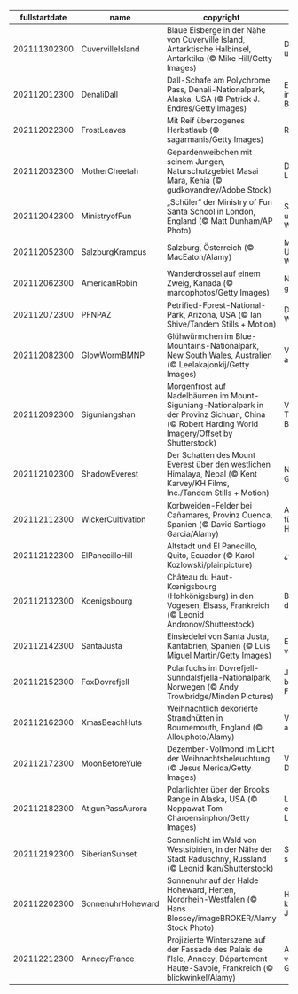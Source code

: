 |fullstartdate|name|copyright|title|image|
|--|--|--|--|--|
202111302300|CuvervilleIsland|Blaue Eisberge in der Nähe von Cuverville Island, Antarktische Halbinsel, Antarktika (© Mike Hill/Getty Images)|Der Kontinent, der uns allen gehört|![](/de-DE/2021/12/202111302300CuvervilleIsland.jpg)|
202112012300|DenaliDall|Dall-Schafe am Polychrome Pass, Denali-Nationalpark, Alaska, USA (© Patrick J. Endres/Getty Images)|Ein großer Jahrestag im größten US-Bundesstaat|![](/de-DE/2021/12/202112012300DenaliDall.jpg)|
202112022300|FrostLeaves|Mit Reif überzogenes Herbstlaub (© sagarmanis/Getty Images)|Reif für den Winter?|![](/de-DE/2021/12/202112022300FrostLeaves.jpg)|
202112032300|MotherCheetah|Gepardenweibchen mit seinem Jungen, Naturschutzgebiet Masai Mara, Kenia (© gudkovandrey/Adobe Stock)|Das schnellste Landtier der Welt|![](/de-DE/2021/12/202112032300MotherCheetah.jpg)|
202112042300|MinistryofFun|„Schüler“ der Ministry of Fun Santa School in London, England (© Matt Dunham/AP Photo)|Schule für Nikoläuse und Weihnachtsmänner|![](/de-DE/2021/12/202112042300MinistryofFun.jpg)|
202112052300|SalzburgKrampus|Salzburg, Österreich (© MacEaton/Alamy)|Mozartstadt und UNESCO-Weltkulturerbe|![](/de-DE/2021/12/202112052300SalzburgKrampus.jpg)|
202112062300|AmericanRobin|Wanderdrossel auf einem Zweig, Kanada (© marcophotos/Getty Images)|Nordamerikas größte Drosselart|![](/de-DE/2021/12/202112062300AmericanRobin.jpg)|
202112072300|PFNPAZ|Petrified-Forest-National-Park, Arizona, USA (© Ian Shive/Tandem Stills + Motion)|Der „Versteinerte Wald“|![](/de-DE/2021/12/202112072300PFNPAZ.jpg)|
202112082300|GlowWormBMNP|Glühwürmchen im Blue-Mountains-Nationalpark, New South Wales, Australien (© Leelakajonkij/Getty Images)|Vorhang auf, Spot an!|![](/de-DE/2021/12/202112082300GlowWormBMNP.jpg)|
202112092300|Siguniangshan|Morgenfrost auf Nadelbäumen im Mount-Siguniang-Nationalpark in der Provinz Sichuan, China (© Robert Harding World Imagery/Offset by Shutterstock)|Vier Schwestern, Tausende von Bäumen|![](/de-DE/2021/12/202112092300Siguniangshan.jpg)|
202112102300|ShadowEverest|Der Schatten des Mount Everest über den westlichen Himalaya, Nepal (© Kent Karvey/KH Films, Inc./Tandem Stills + Motion)|Nachhaltige Gipfelerlebnisse|![](/de-DE/2021/12/202112102300ShadowEverest.jpg)|
202112112300|WickerCultivation|Korbweiden-Felder bei Cañamares, Provinz Cuenca, Spanien (© David Santiago Garcia/Alamy)|Ausgangsmaterial für eine alte Handwerkskunst|![](/de-DE/2021/12/202112112300WickerCultivation.jpg)|
202112122300|ElPanecilloHill|Altstadt und El Panecillo, Quito, Ecuador (© Karol Kozlowski/plainpicture)|¿Qué pasa, Quito?|![](/de-DE/2021/12/202112122300ElPanecilloHill.jpg)|
202112132300|Koenigsbourg|Château du Haut-Kœnigsbourg (Hohkönigsburg) in den Vogesen, Elsass, Frankreich (© Leonid Andronov/Shutterstock)|Besuchermagnet in den Vogesen|![](/de-DE/2021/12/202112132300Koenigsbourg.jpg)|
202112142300|SantaJusta|Einsiedelei von Santa Justa, Kantabrien, Spanien (© Luis Miguel Martin/Getty Images)|Einsiedelei am Golf von Biskaya|![](/de-DE/2021/12/202112142300SantaJusta.jpg)|
202112152300|FoxDovrefjell|Polarfuchs im Dovrefjell-Sunndalsfjella-Nationalpark, Norwegen (© Andy Trowbridge/Minden Pictures)|Jahreszeitenwechsel bedeutet Fellwechsel|![](/de-DE/2021/12/202112152300FoxDovrefjell.jpg)|
202112162300|XmasBeachHuts|Weihnachtlich dekorierte Strandhütten in Bournemouth, England (© Allouphoto/Alamy)|Vorweihnachtszeit am Strand|![](/de-DE/2021/12/202112162300XmasBeachHuts.jpg)|
202112172300|MoonBeforeYule|Dezember-Vollmond im Licht der Weihnachtsbeleuchtung (© Jesus Merida/Getty Images)|Vollmond im Dezember|![](/de-DE/2021/12/202112172300MoonBeforeYule.jpg)|
202112182300|AtigunPassAurora|Polarlichter über der Brooks Range in Alaska, USA (© Noppawat Tom Charoensinphon/Getty Images)|Lichtspiele auf einer einsamen Landstraße|![](/de-DE/2021/12/202112182300AtigunPassAurora.jpg)|
202112192300|SiberianSunset|Sonnenlicht im Wald von Westsibirien, in der Nähe der Stadt Raduschny, Russland (© Leonid Ikan/Shutterstock)|Sonnenstrahlen auf sibirischem Schnee|![](/de-DE/2021/12/202112192300SiberianSunset.jpg)|
202112202300|SonnenuhrHoheward|Sonnenuhr auf der Halde Hoheward, Herten, Nordrhein-Westfalen (© Hans Blossey/imageBROKER/Alamy Stock Photo)|Heute ist der kürzeste Tag des Jahres|![](/de-DE/2021/12/202112202300SonnenuhrHoheward.jpg)|
202112212300|AnnecyFrance|Projizierte Winterszene auf der Fassade des Palais de l’Isle, Annecy, Département Haute-Savoie, Frankreich (© blickwinkel/Alamy)|Alpenstadt in vorweihnachtlichem Glanz|![](/de-DE/2021/12/202112212300AnnecyFrance.jpg)|
